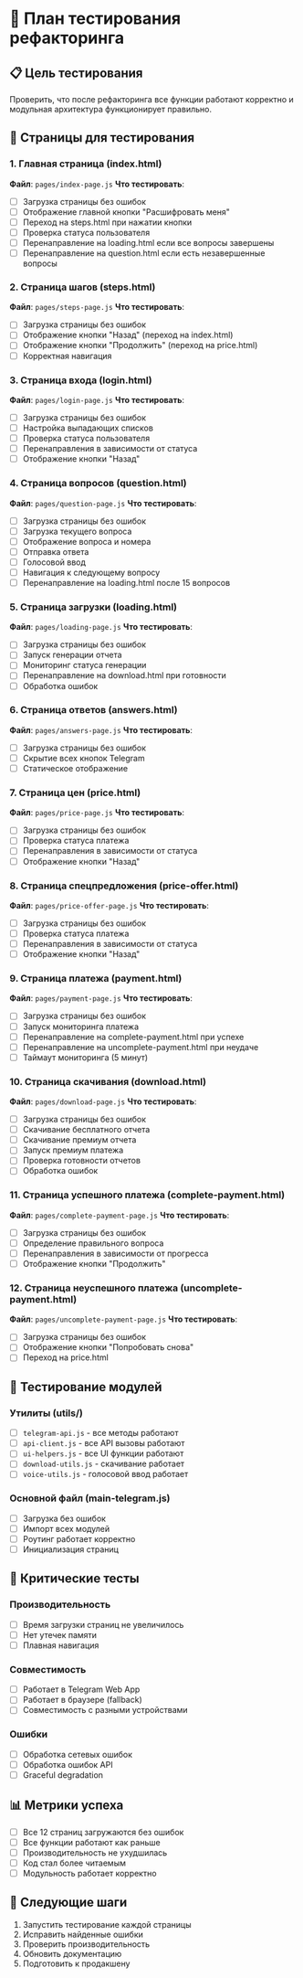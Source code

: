 # 🧪 План тестирования рефакторинга

## 📋 Цель тестирования

Проверить, что после рефакторинга все функции работают корректно и модульная архитектура функционирует правильно.

## 🎯 Страницы для тестирования

### 1. Главная страница (index.html)
**Файл**: `pages/index-page.js`
**Что тестировать**:
- [ ] Загрузка страницы без ошибок
- [ ] Отображение главной кнопки "Расшифровать меня"
- [ ] Переход на steps.html при нажатии кнопки
- [ ] Проверка статуса пользователя
- [ ] Перенаправление на loading.html если все вопросы завершены
- [ ] Перенаправление на question.html если есть незавершенные вопросы

### 2. Страница шагов (steps.html)
**Файл**: `pages/steps-page.js`
**Что тестировать**:
- [ ] Загрузка страницы без ошибок
- [ ] Отображение кнопки "Назад" (переход на index.html)
- [ ] Отображение кнопки "Продолжить" (переход на price.html)
- [ ] Корректная навигация

### 3. Страница входа (login.html)
**Файл**: `pages/login-page.js`
**Что тестировать**:
- [ ] Загрузка страницы без ошибок
- [ ] Настройка выпадающих списков
- [ ] Проверка статуса пользователя
- [ ] Перенаправления в зависимости от статуса
- [ ] Отображение кнопки "Назад"

### 4. Страница вопросов (question.html)
**Файл**: `pages/question-page.js`
**Что тестировать**:
- [ ] Загрузка страницы без ошибок
- [ ] Загрузка текущего вопроса
- [ ] Отображение вопроса и номера
- [ ] Отправка ответа
- [ ] Голосовой ввод
- [ ] Навигация к следующему вопросу
- [ ] Перенаправление на loading.html после 15 вопросов

### 5. Страница загрузки (loading.html)
**Файл**: `pages/loading-page.js`
**Что тестировать**:
- [ ] Загрузка страницы без ошибок
- [ ] Запуск генерации отчета
- [ ] Мониторинг статуса генерации
- [ ] Перенаправление на download.html при готовности
- [ ] Обработка ошибок

### 6. Страница ответов (answers.html)
**Файл**: `pages/answers-page.js`
**Что тестировать**:
- [ ] Загрузка страницы без ошибок
- [ ] Скрытие всех кнопок Telegram
- [ ] Статическое отображение

### 7. Страница цен (price.html)
**Файл**: `pages/price-page.js`
**Что тестировать**:
- [ ] Загрузка страницы без ошибок
- [ ] Проверка статуса платежа
- [ ] Перенаправления в зависимости от статуса
- [ ] Отображение кнопки "Назад"

### 8. Страница спецпредложения (price-offer.html)
**Файл**: `pages/price-offer-page.js`
**Что тестировать**:
- [ ] Загрузка страницы без ошибок
- [ ] Проверка статуса платежа
- [ ] Перенаправления в зависимости от статуса
- [ ] Отображение кнопки "Назад"

### 9. Страница платежа (payment.html)
**Файл**: `pages/payment-page.js`
**Что тестировать**:
- [ ] Загрузка страницы без ошибок
- [ ] Запуск мониторинга платежа
- [ ] Перенаправление на complete-payment.html при успехе
- [ ] Перенаправление на uncomplete-payment.html при неудаче
- [ ] Таймаут мониторинга (5 минут)

### 10. Страница скачивания (download.html)
**Файл**: `pages/download-page.js`
**Что тестировать**:
- [ ] Загрузка страницы без ошибок
- [ ] Скачивание бесплатного отчета
- [ ] Скачивание премиум отчета
- [ ] Запуск премиум платежа
- [ ] Проверка готовности отчетов
- [ ] Обработка ошибок

### 11. Страница успешного платежа (complete-payment.html)
**Файл**: `pages/complete-payment-page.js`
**Что тестировать**:
- [ ] Загрузка страницы без ошибок
- [ ] Определение правильного вопроса
- [ ] Перенаправления в зависимости от прогресса
- [ ] Отображение кнопки "Продолжить"

### 12. Страница неуспешного платежа (uncomplete-payment.html)
**Файл**: `pages/uncomplete-payment-page.js`
**Что тестировать**:
- [ ] Загрузка страницы без ошибок
- [ ] Отображение кнопки "Попробовать снова"
- [ ] Переход на price.html

## 🔧 Тестирование модулей

### Утилиты (utils/)
- [ ] `telegram-api.js` - все методы работают
- [ ] `api-client.js` - все API вызовы работают
- [ ] `ui-helpers.js` - все UI функции работают
- [ ] `download-utils.js` - скачивание работает
- [ ] `voice-utils.js` - голосовой ввод работает

### Основной файл (main-telegram.js)
- [ ] Загрузка без ошибок
- [ ] Импорт всех модулей
- [ ] Роутинг работает корректно
- [ ] Инициализация страниц

## 🚨 Критические тесты

### Производительность
- [ ] Время загрузки страниц не увеличилось
- [ ] Нет утечек памяти
- [ ] Плавная навигация

### Совместимость
- [ ] Работает в Telegram Web App
- [ ] Работает в браузере (fallback)
- [ ] Совместимость с разными устройствами

### Ошибки
- [ ] Обработка сетевых ошибок
- [ ] Обработка ошибок API
- [ ] Graceful degradation

## 📊 Метрики успеха

- [ ] Все 12 страниц загружаются без ошибок
- [ ] Все функции работают как раньше
- [ ] Производительность не ухудшилась
- [ ] Код стал более читаемым
- [ ] Модульность работает корректно

## 🎯 Следующие шаги

1. Запустить тестирование каждой страницы
2. Исправить найденные ошибки
3. Проверить производительность
4. Обновить документацию
5. Подготовить к продакшену 